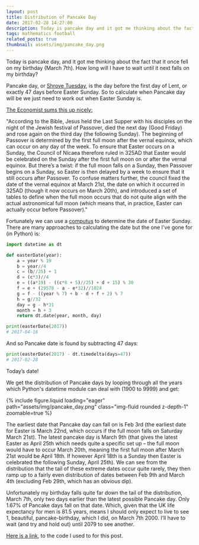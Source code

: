 ```yaml
---
layout: post
title: Distribution of Pancake Day
date: 2017-02-28 14:27:00
description: Today is pancake day and it got me thinking about the fact that I remember the day falling on my birthday (March 7th) just once in my lifetime. How long will I have to wait until it next falls on my birthday?
tags: mathematics football
related_posts: true
thumbnail: assets/img/pancake_day.png
---
```


Today is pancake day, and it got me thinking about the fact that it once fell on my birthday (March 7th). How long will I have to wait until it next falls on my birthday?

Pancake day, or [Shrove Tuesday](https://en.wikipedia.org/wiki/Shrove_Tuesday), is the day before the first day of Lent, or exactly 47 days before Easter Sunday. So to calculate when Pancake day will be we just need to work out when Easter Sunday is.

[The Economist sums this up nicely:](http://www.economist.com/blogs/economist-explains/2013/03/economist-explains-why-easter-moves-around)

"According to the Bible, Jesus held the Last Supper with his disciples on the night of the Jewish festival of Passover, died the next day (Good Friday) and rose again on the third day (the following Sunday). The beginning of Passover is determined by the first full moon after the vernal equinox, which can occur on any day of the week. To ensure that Easter occurs on a Sunday, the Council of Nicaea therefore ruled in 325AD that Easter would be celebrated on the Sunday after the first full moon on or after the vernal equinox. But there’s a twist: if the full moon falls on a Sunday, then Passover begins on a Sunday, so Easter is then delayed by a week to ensure that it still occurs after Passover. To confuse matters further, the council fixed the date of the vernal equinox at March 21st, the date on which it occurred in 325AD (though it now occurs on March 20th), and introduced a set of tables to define when the full moon occurs that do not quite align with the actual astronomical full moon (which means that, in practice, Easter can actually occur before Passover)."

Fortunately we can use a [computus](https://en.wikipedia.org/wiki/Computus) to determine the date of Easter Sunday. There are many approaches to calculating the date but the one I've gone for (in Python) is:

```python
import datetime as dt

def easterDate(year):
    a = year % 19
    b = year//4
    c = (b//25) + 1
    d = (c*3)//4
    e = ((a*19) - ((c*8 + 5)//25) + d + 15) % 30
    f = e + (29578 - a - e*32)//1024
    g = f - ((year % 7) + b - d + f + 2) % 7
    h = g//32
    day = g - h*31
    month = h + 3
    return dt.date(year, month, day)

print(easterDate(2017))
# 2017-04-16
```

And so Pancake date is found by subtracting 47 days:

```python
print(easterDate(2017) - dt.timedelta(days=47))
# 2017-02-28
```

Today’s date!

We get the distribution of Pancake days by looping through all the years which Python's datetime module can deal with (1900 to 9999) and get:

<div class="row mt-3">
    <div class="col-sm mt-3 mt-md-0">
        {% include figure.liquid loading="eager" path="assets/img/pancake_day.png" class="img-fluid rounded z-depth-1" zoomable=true %}
    </div>
</div>

The earliest date that Pancake day can fall on is Feb 3rd (the earliest date for Easter is March 22nd, which occurs if the full moon falls on Saturday March 21st). The latest pancake day is March 9th (that gives the latest Easter as April 25th which needs quite a specific set up – the full moon would have to occur March 20th, meaning the first full moon after March 21st would be April 18th. If however April 18th is a Sunday then Easter is celebrated the following Sunday, April 25th). We can see from the distribution that the tail of these extreme dates occur quite rarely, they then ramp up to a fairly even distribution of dates between Feb 9th and March 4th (excluding Feb 29th, which has an obvious dip).

Unfortunately my birthday falls quite far down the tail of the distribution, March 7th, only two days earlier than the latest possible Pancake day. Only 1.67% of Pancake days fall on that date. Which, given that the UK life expectancy for men is 81.5 years, means I should only expect to live to see 1, beautiful, pancake-birthday, which I did, on March 7th 2000. I’ll have to wait (and try and hold out) until 2079 to see another.

[Here is a link](https://seanelvidge.github.io/assets/code/Shrove_Tue_Dist.py), to the code I used to for this post.
